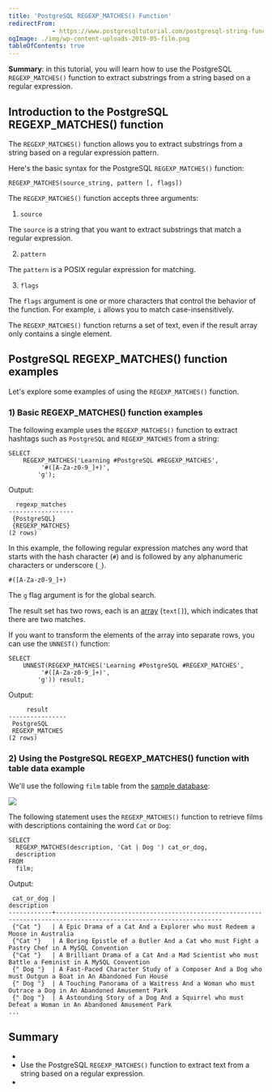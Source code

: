 ```yaml
---
title: 'PostgreSQL REGEXP_MATCHES() Function'
redirectFrom: 
            - https://www.postgresqltutorial.com/postgresql-string-functions/postgresql-regexp_matches/
ogImage: ./img/wp-content-uploads-2019-05-film.png
tableOfContents: true
---
```

<!-- wp:paragraph -->

**Summary**: in this tutorial, you will learn how to use the PostgreSQL `REGEXP_MATCHES()` function to extract substrings from a string based on a regular expression.

<!-- /wp:paragraph -->

<!-- wp:heading -->

## Introduction to the PostgreSQL REGEXP_MATCHES() function

<!-- /wp:heading -->

<!-- wp:paragraph -->

The `REGEXP_MATCHES()` function allows you to extract substrings from a string based on a regular expression pattern.

<!-- /wp:paragraph -->

<!-- wp:paragraph -->

Here's the basic syntax for the PostgreSQL `REGEXP_MATCHES()` function:

<!-- /wp:paragraph -->

<!-- wp:code -->

```
REGEXP_MATCHES(source_string, pattern [, flags])
```

<!-- /wp:code -->

<!-- wp:paragraph -->

The `REGEXP_MATCHES()` function accepts three arguments:

<!-- /wp:paragraph -->

<!-- wp:paragraph -->

1. `source`

<!-- /wp:paragraph -->

<!-- wp:paragraph -->

The `source` is a string that you want to extract substrings that match a regular expression.

<!-- /wp:paragraph -->

<!-- wp:paragraph -->

2. `pattern`

<!-- /wp:paragraph -->

<!-- wp:paragraph -->

The `pattern` is a POSIX regular expression for matching.

<!-- /wp:paragraph -->

<!-- wp:paragraph -->

3. `flags`

<!-- /wp:paragraph -->

<!-- wp:paragraph -->

The `flags` argument is one or more characters that control the behavior of the function. For example, `i` allows you to match case-insensitively.

<!-- /wp:paragraph -->

<!-- wp:paragraph -->

The `REGEXP_MATCHES()` function returns a set of text, even if the result array only contains a single element.

<!-- /wp:paragraph -->

<!-- wp:heading -->

## PostgreSQL REGEXP_MATCHES() function examples

<!-- /wp:heading -->

<!-- wp:paragraph -->

Let's explore some examples of using the `REGEXP_MATCHES()` function.

<!-- /wp:paragraph -->

<!-- wp:heading {"level":3} -->

### 1) Basic REGEXP_MATCHES() function examples

<!-- /wp:heading -->

<!-- wp:paragraph -->

The following example uses the `REGEXP_MATCHES()` function to extract hashtags such as `PostgreSQL` and `REGEXP_MATCHES` from a string:

<!-- /wp:paragraph -->

<!-- wp:code -->

```
SELECT
    REGEXP_MATCHES('Learning #PostgreSQL #REGEXP_MATCHES',
         '#([A-Za-z0-9_]+)',
        'g');
```

<!-- /wp:code -->

<!-- wp:paragraph -->

Output:

<!-- /wp:paragraph -->

<!-- wp:code -->

```
  regexp_matches
------------------
 {PostgreSQL}
 {REGEXP_MATCHES}
(2 rows)
```

<!-- /wp:code -->

<!-- wp:paragraph -->

In this example, the following regular expression matches any word that starts with the hash character (`#`) and is followed by any alphanumeric characters or underscore (`_`).

<!-- /wp:paragraph -->

<!-- wp:code -->

```
#([A-Za-z0-9_]+)
```

<!-- /wp:code -->

<!-- wp:paragraph -->

The `g` flag argument is for the global search.

<!-- /wp:paragraph -->

<!-- wp:paragraph -->

The result set has two rows, each is an [array](https://www.postgresqltutorial.com/postgresql-tutorial/postgresql-array/) (`text[]`), which indicates that there are two matches.

<!-- /wp:paragraph -->

<!-- wp:paragraph -->

If you want to transform the elements of the array into separate rows, you can use the `UNNEST()` function:

<!-- /wp:paragraph -->

<!-- wp:code -->

```
SELECT
    UNNEST(REGEXP_MATCHES('Learning #PostgreSQL #REGEXP_MATCHES',
         '#([A-Za-z0-9_]+)',
        'g')) result;
```

<!-- /wp:code -->

<!-- wp:paragraph -->

Output:

<!-- /wp:paragraph -->

<!-- wp:code -->

```
     result
----------------
 PostgreSQL
 REGEXP_MATCHES
(2 rows)
```

<!-- /wp:code -->

<!-- wp:heading {"level":3} -->

### 2) Using the PostgreSQL REGEXP_MATCHES() function with table data example

<!-- /wp:heading -->

<!-- wp:paragraph -->

We'll use the following `film` table from the [sample database](https://www.postgresqltutorial.com/postgresql-getting-started/postgresql-sample-database/):

<!-- /wp:paragraph -->

<!-- wp:image {"id":4017,"sizeSlug":"large"} -->

![](./img/wp-content-uploads-2019-05-film.png)

<!-- /wp:image -->

<!-- wp:paragraph -->

The following statement uses the `REGEXP_MATCHES()` function to retrieve films with descriptions containing the word `Cat` or `Dog`:

<!-- /wp:paragraph -->

<!-- wp:code -->

```
SELECT
  REGEXP_MATCHES(description, 'Cat | Dog ') cat_or_dog,
  description
FROM
  film;
```

<!-- /wp:code -->

<!-- wp:paragraph -->

Output:

<!-- /wp:paragraph -->

<!-- wp:code -->

```
 cat_or_dog |                                                    description
------------+--------------------------------------------------------------------------------------------------------------------
 {"Cat "}   | A Epic Drama of a Cat And a Explorer who must Redeem a Moose in Australia
 {"Cat "}   | A Boring Epistle of a Butler And a Cat who must Fight a Pastry Chef in A MySQL Convention
 {"Cat "}   | A Brilliant Drama of a Cat And a Mad Scientist who must Battle a Feminist in A MySQL Convention
 {" Dog "}  | A Fast-Paced Character Study of a Composer And a Dog who must Outgun a Boat in An Abandoned Fun House
 {" Dog "}  | A Touching Panorama of a Waitress And a Woman who must Outrace a Dog in An Abandoned Amusement Park
 {" Dog "}  | A Astounding Story of a Dog And a Squirrel who must Defeat a Woman in An Abandoned Amusement Park
...
```

<!-- /wp:code -->

<!-- wp:heading -->

## Summary

<!-- /wp:heading -->

<!-- wp:list -->

- <!-- wp:list-item -->
- Use the PostgreSQL `REGEXP_MATCHES()` function to extract text from a string based on a regular expression.
- <!-- /wp:list-item -->

<!-- /wp:list -->
